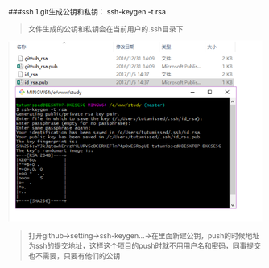 ###ssh
1.git生成公钥和私钥： ssh-keygen -t rsa

> 文件生成的公钥和私钥会在当前用户的.ssh目录下

![](/assets/要.png)

> 打开github->setting->ssh-keygen...->在里面新建公钥，push的时候地址为ssh的提交地址，这样这个项目的push时就不用用户名和密码，同事提交也不需要，只要有他们的公钥